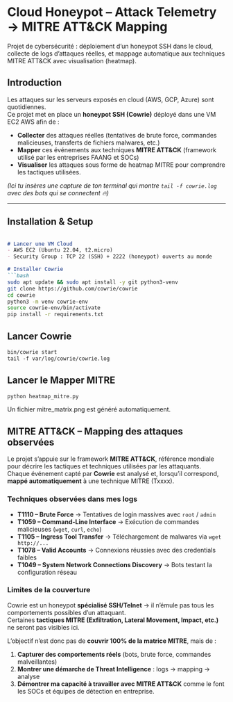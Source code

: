 # Cloud Honeypot – Attack Telemetry → MITRE ATT&CK Mapping 
Projet de cybersécurité : déploiement d’un honeypot SSH dans le cloud, collecte de logs d’attaques réelles, et mappage automatique aux techniques MITRE ATT&CK avec visualisation (heatmap).

## Introduction

Les attaques sur les serveurs exposés en cloud (AWS, GCP, Azure) sont quotidiennes.  
Ce projet met en place un **honeypot SSH (Cowrie)** déployé dans une VM EC2 AWS afin de :  

-  **Collecter** des attaques réelles (tentatives de brute force, commandes malicieuses, transferts de fichiers malwares, etc.)  
-  **Mapper** ces événements aux techniques **MITRE ATT&CK** (framework utilisé par les entreprises FAANG et SOCs)  
-  **Visualiser** les attaques sous forme de heatmap MITRE pour comprendre les tactiques utilisées.  





*(Ici tu insères une capture de ton terminal qui montre `tail -f cowrie.log` avec des bots qui se connectent 🔥)*

---

## Installation & Setup

```md

# Lancer une VM Cloud
- AWS EC2 (Ubuntu 22.04, t2.micro)
- Security Group : TCP 22 (SSH) + 2222 (honeypot) ouverts au monde

# Installer Cowrie
```bash
sudo apt update && sudo apt install -y git python3-venv
git clone https://github.com/cowrie/cowrie
cd cowrie
python3 -m venv cowrie-env
source cowrie-env/bin/activate
pip install -r requirements.txt

```
## Lancer Cowrie

```md
bin/cowrie start
tail -f var/log/cowrie/cowrie.log
```

## Lancer le Mapper MITRE

```md
python heatmap_mitre.py
```
Un fichier mitre_matrix.png est généré automatiquement.

## MITRE ATT&CK – Mapping des attaques observées

Le projet s’appuie sur le framework **MITRE ATT&CK**, référence mondiale pour décrire les tactiques et techniques utilisées par les attaquants.  
Chaque événement capté par **Cowrie** est analysé et, lorsqu’il correspond, **mappé automatiquement** à une technique MITRE (Txxxx).

### Techniques observées dans mes logs
- **T1110 – Brute Force** → Tentatives de login massives avec `root` / `admin`  
- **T1059 – Command-Line Interface** → Exécution de commandes malicieuses (`wget`, `curl`, `echo`)  
- **T1105 – Ingress Tool Transfer** → Téléchargement de malwares via `wget http://...`  
- **T1078 – Valid Accounts** → Connexions réussies avec des credentials faibles  
- **T1049 – System Network Connections Discovery** → Bots testant la configuration réseau  

### Limites de la couverture
Cowrie est un honeypot **spécialisé SSH/Telnet** → il n’émule pas tous les comportements possibles d’un attaquant.  
Certaines **tactiques MITRE (Exfiltration, Lateral Movement, Impact, etc.)** ne seront pas visibles ici.  

L’objectif n’est donc pas de **couvrir 100% de la matrice MITRE**, mais de :  
1. **Capturer des comportements réels** (bots, brute force, commandes malveillantes)  
2. **Montrer une démarche de Threat Intelligence** : logs → mapping → analyse  
3. **Démontrer ma capacité à travailler avec MITRE ATT&CK** comme le font les SOCs et équipes de détection en entreprise.
